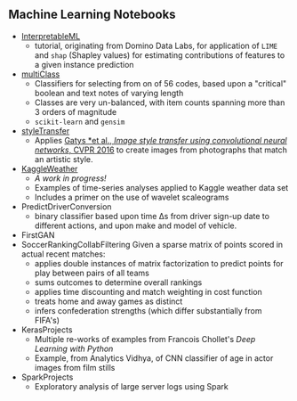 ## Machine Learning Notebooks

* [InterpretableML](https://github.com/mw0/MLnotebooks/tree/master/InterpretableML)
  * tutorial, originating from Domino Data Labs, for application of `LIME` and `shap` (Shapley values) for estimating contributions of features to a given instance prediction
* [multiClass](https://github.com/mw0/MLnotebooks/tree/master/multiClass)
  * Classifiers for selecting from on of 56 codes, based upon a "critical" boolean and text notes of varying length
  * Classes are very un-balanced, with item counts spanning more than 3 orders of magnitude
  * `scikit-learn` and `gensim`
* [styleTransfer](https://github.com/mw0/MLnotebooks/tree/master/styleTransfer)
  * Applies [Gatys *et al., *Image style transfer using convolutional neural networks*, CVPR 2016](http://openaccess.thecvf.com/content_cvpr_2016/html/Gatys_Image_Style_Transfer_CVPR_2016_paper.html) to create images from photographs that match an artistic style.
* [KaggleWeather](https://github.com/mw0/MLnotebooks/tree/master/KaggleWeather)
  * *A work in progress!*
  * Examples of time-series analyses applied to Kaggle weather data set
  * Includes a primer on the use of wavelet scaleograms
* PredictDriverConversion
  * binary classifier based upon time &Delta;s from driver sign-up date to different actions, and upon make and model of vehicle.
* FirstGAN
* SoccerRankingCollabFiltering
  Given a sparse matrix of points scored in actual recent matches:
  * applies double instances of matrix factorization to predict points for play between pairs of all teams
  * sums outcomes to determine overall rankings
  * applies time discounting and match weighting in cost function
  * treats home and away games as distinct
  * infers confederation strengths (which differ substantially from FIFA's)
* KerasProjects
  * Multiple re-works of examples from Francois Chollet's *Deep Learning with Python*
  * Example, from Analytics Vidhya, of CNN classifier of age in actor images from film stills
* SparkProjects
  * Exploratory analysis of large server logs using Spark
